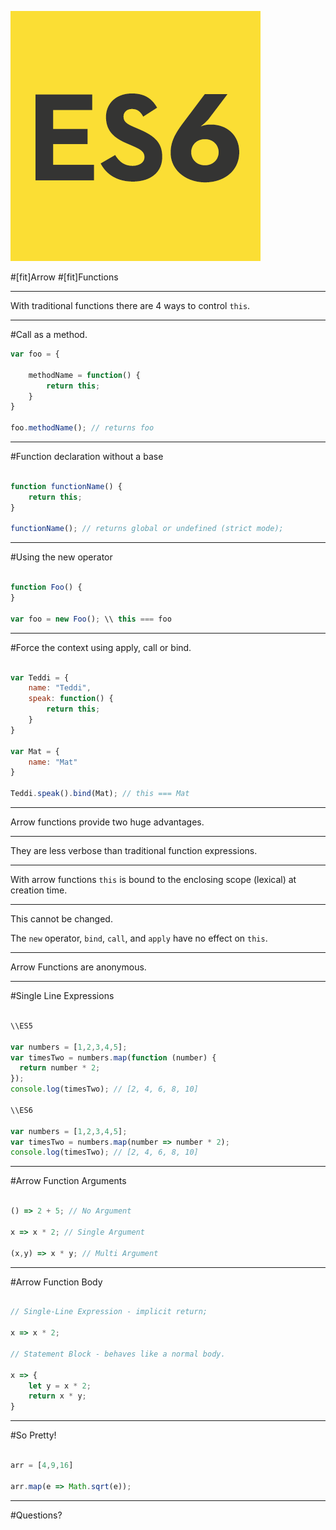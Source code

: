 ![left](img/es6-logo.png)

#[fit]Arrow 
#[fit]Functions 
 
---
 
With traditional functions there are 4 ways to control ```this```.

---

#Call as a method.

```javascript
var foo = {

	methodName = function() {
		return this;
	}
}

foo.methodName(); // returns foo

```
---

#Function declaration without a base


```javascript

function functionName() {
	return this;
}

functionName(); // returns global or undefined (strict mode);

```

---
 
#Using the new operator 

```javascript

function Foo() {
}

var foo = new Foo(); \\ this === foo

```

---
 
#Force the context using apply, call or bind. 

```javascript

var Teddi = {
	name: "Teddi",
	speak: function() {
		return this;
	}
}

var Mat = {
	name: "Mat"
}

Teddi.speak().bind(Mat); // this === Mat

```

---

Arrow functions provide two huge advantages.  
 
---
 
They are less verbose than traditional function expressions.
 
---
 
With arrow functions ```this``` is bound to the enclosing scope (lexical) at creation time.
 
---
 
This cannot be changed.
 
The ```new``` operator, ```bind```, ```call```, and ```apply``` have no effect on ```this```.

---

Arrow Functions are anonymous.
 
---

#Single Line Expressions

```javascript

\\ES5

var numbers = [1,2,3,4,5];
var timesTwo = numbers.map(function (number) {
  return number * 2;
});
console.log(timesTwo); // [2, 4, 6, 8, 10]

\\ES6

var numbers = [1,2,3,4,5];
var timesTwo = numbers.map(number => number * 2);
console.log(timesTwo); // [2, 4, 6, 8, 10]

```

---

#Arrow Function Arguments

```JavaScript

() => 2 + 5; // No Argument

x => x * 2; // Single Argument

(x,y) => x * y; // Multi Argument

```

---

#Arrow Function Body

```JavaScript

// Single-Line Expression - implicit return;

x => x * 2;

// Statement Block - behaves like a normal body.

x => {
	let y = x * 2;
	return x * y;
}

```

---

#So Pretty!

```javascript

arr = [4,9,16]

arr.map(e => Math.sqrt(e));

```

---

#Questions?